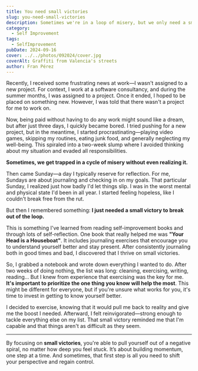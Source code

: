 ```yaml
---
title: You need small victories
slug: you-need-small-victories
description: Sometimes we're in a loop of misery, but we only need a small victory to see clarity and get on road again.
category:
  - Self Improvement
tags:
  - SelfImprovement
pubDate: 2024-09-16
cover: ../../photos/092024/cover.jpg
coverAlt: Graffiti from Valencia's streets
author: Fran Pérez
---
```



Recently, I received some frustrating news at work—I wasn't assigned to a new project. For context, I work at a software consultancy, and during the summer months, I was assigned to a project. Once it ended, I hoped to be placed on something new. However, I was told that there wasn't a project for me to work on.

Now, being paid without having to do any work might sound like a dream, but after just three days, I quickly became bored. I tried pushing for a new project, but in the meantime, I started procrastinating—playing video games, skipping my routines, eating junk food, and generally neglecting my well-being. This spiraled into a two-week slump where I avoided thinking about my situation and evaded all responsibilities. 

**Sometimes, we get trapped in a cycle of misery without even realizing it.**

Then came Sunday—a day I typically reserve for reflection. For me, Sundays are about journaling and checking in on my goals. That particular Sunday, I realized just how badly I'd let things slip. I was in the worst mental and physical state I'd been in all year. I started feeling hopeless, like I couldn't break free from the rut.

But then I remembered something: **I just needed a small victory to break out of the loop.**

This is something I've learned from reading self-improvement books and through lots of self-reflection. One book that really helped me was **"Your Head is a Houseboat"**. It includes journaling exercises that encourage you to understand yourself better and stay present. After consistently journaling both in good times and bad, I discovered that I thrive on small victories. 

So, I grabbed a notebook and wrote down everything I wanted to do. After two weeks of doing nothing, the list was long: cleaning, exercising, writing, reading... But I knew from experience that exercising was the key for me. **It's important to prioritize the one thing you know will help the most**. This might be different for everyone, but if you're unsure what works for you, it's time to invest in getting to know yourself better.

I decided to exercise, knowing that it would pull me back to reality and give me the boost I needed. Afterward, I felt reinvigorated—strong enough to tackle everything else on my list. That small victory reminded me that I'm capable and that things aren't as difficult as they seem.

---

By focusing on **small victories**, you're able to pull yourself out of a negative spiral, no matter how deep you feel stuck. It’s about building momentum, one step at a time. And sometimes, that first step is all you need to shift your perspective and regain control.
